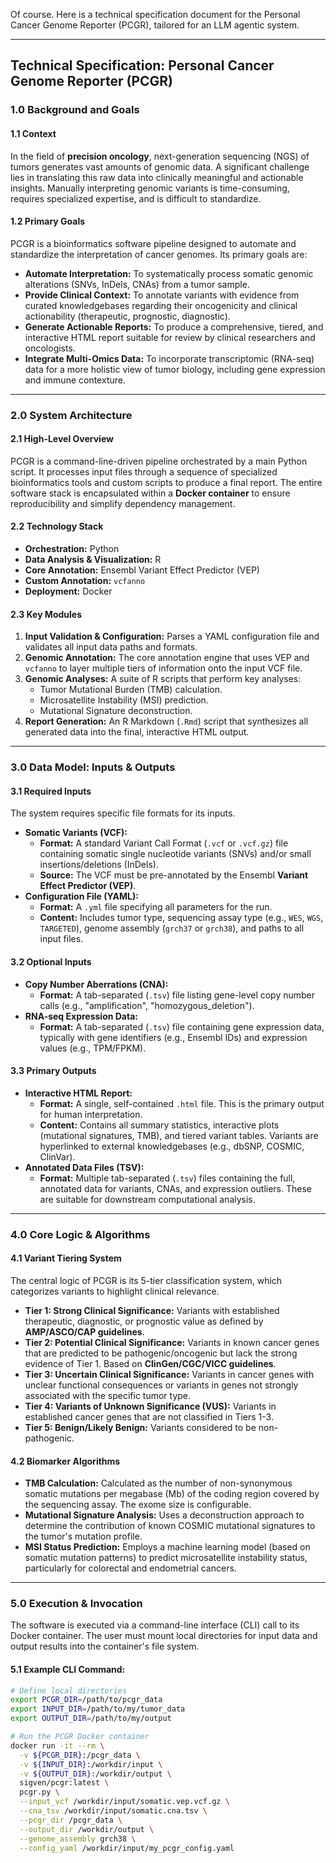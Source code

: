 Of course. Here is a technical specification document for the Personal Cancer Genome Reporter (PCGR), tailored for an LLM agentic system.

-----

## **Technical Specification: Personal Cancer Genome Reporter (PCGR)**

### **1.0 Background and Goals**

#### **1.1 Context**

In the field of **precision oncology**, next-generation sequencing (NGS) of tumors generates vast amounts of genomic data. A significant challenge lies in translating this raw data into clinically meaningful and actionable insights. Manually interpreting genomic variants is time-consuming, requires specialized expertise, and is difficult to standardize.

#### **1.2 Primary Goals**

PCGR is a bioinformatics software pipeline designed to automate and standardize the interpretation of cancer genomes. Its primary goals are:

  * **Automate Interpretation:** To systematically process somatic genomic alterations (SNVs, InDels, CNAs) from a tumor sample.
  * **Provide Clinical Context:** To annotate variants with evidence from curated knowledgebases regarding their oncogenicity and clinical actionability (therapeutic, prognostic, diagnostic).
  * **Generate Actionable Reports:** To produce a comprehensive, tiered, and interactive HTML report suitable for review by clinical researchers and oncologists.
  * **Integrate Multi-Omics Data:** To incorporate transcriptomic (RNA-seq) data for a more holistic view of tumor biology, including gene expression and immune contexture.

-----

### **2.0 System Architecture**

#### **2.1 High-Level Overview**

PCGR is a command-line-driven pipeline orchestrated by a main Python script. It processes input files through a sequence of specialized bioinformatics tools and custom scripts to produce a final report. The entire software stack is encapsulated within a **Docker container** to ensure reproducibility and simplify dependency management.

#### **2.2 Technology Stack**

  * **Orchestration:** Python
  * **Data Analysis & Visualization:** R
  * **Core Annotation:** Ensembl Variant Effect Predictor (VEP)
  * **Custom Annotation:** `vcfanno`
  * **Deployment:** Docker

#### **2.3 Key Modules**

1.  **Input Validation & Configuration:** Parses a YAML configuration file and validates all input data paths and formats.
2.  **Genomic Annotation:** The core annotation engine that uses VEP and `vcfanno` to layer multiple tiers of information onto the input VCF file.
3.  **Genomic Analyses:** A suite of R scripts that perform key analyses:
      * Tumor Mutational Burden (TMB) calculation.
      * Microsatellite Instability (MSI) prediction.
      * Mutational Signature deconstruction.
4.  **Report Generation:** An R Markdown (`.Rmd`) script that synthesizes all generated data into the final, interactive HTML output.

-----

### **3.0 Data Model: Inputs & Outputs**

#### **3.1 Required Inputs**

The system requires specific file formats for its inputs.

  * **Somatic Variants (VCF):**
      * **Format:** A standard Variant Call Format (`.vcf` or `.vcf.gz`) file containing somatic single nucleotide variants (SNVs) and/or small insertions/deletions (InDels).
      * **Source:** The VCF must be pre-annotated by the Ensembl **Variant Effect Predictor (VEP)**.
  * **Configuration File (YAML):**
      * **Format:** A `.yml` file specifying all parameters for the run.
      * **Content:** Includes tumor type, sequencing assay type (e.g., `WES`, `WGS`, `TARGETED`), genome assembly (`grch37` or `grch38`), and paths to all input files.

#### **3.2 Optional Inputs**

  * **Copy Number Aberrations (CNA):**
      * **Format:** A tab-separated (`.tsv`) file listing gene-level copy number calls (e.g., "amplification", "homozygous\_deletion").
  * **RNA-seq Expression Data:**
      * **Format:** A tab-separated (`.tsv`) file containing gene expression data, typically with gene identifiers (e.g., Ensembl IDs) and expression values (e.g., TPM/FPKM).

#### **3.3 Primary Outputs**

  * **Interactive HTML Report:**
      * **Format:** A single, self-contained `.html` file. This is the primary output for human interpretation.
      * **Content:** Contains all summary statistics, interactive plots (mutational signatures, TMB), and tiered variant tables. Variants are hyperlinked to external knowledgebases (e.g., dbSNP, COSMIC, ClinVar).
  * **Annotated Data Files (TSV):**
      * **Format:** Multiple tab-separated (`.tsv`) files containing the full, annotated data for variants, CNAs, and expression outliers. These are suitable for downstream computational analysis.

-----

### **4.0 Core Logic & Algorithms**

#### **4.1 Variant Tiering System**

The central logic of PCGR is its 5-tier classification system, which categorizes variants to highlight clinical relevance.

  * **Tier 1: Strong Clinical Significance:** Variants with established therapeutic, diagnostic, or prognostic value as defined by **AMP/ASCO/CAP guidelines**.
  * **Tier 2: Potential Clinical Significance:** Variants in known cancer genes that are predicted to be pathogenic/oncogenic but lack the strong evidence of Tier 1. Based on **ClinGen/CGC/VICC guidelines**.
  * **Tier 3: Uncertain Clinical Significance:** Variants in cancer genes with unclear functional consequences or variants in genes not strongly associated with the specific tumor type.
  * **Tier 4: Variants of Unknown Significance (VUS):** Variants in established cancer genes that are not classified in Tiers 1-3.
  * **Tier 5: Benign/Likely Benign:** Variants considered to be non-pathogenic.

#### **4.2 Biomarker Algorithms**

  * **TMB Calculation:** Calculated as the number of non-synonymous somatic mutations per megabase (Mb) of the coding region covered by the sequencing assay. The exome size is configurable.
  * **Mutational Signature Analysis:** Uses a deconstruction approach to determine the contribution of known COSMIC mutational signatures to the tumor's mutation profile.
  * **MSI Status Prediction:** Employs a machine learning model (based on somatic mutation patterns) to predict microsatellite instability status, particularly for colorectal and endometrial cancers.

-----

### **5.0 Execution & Invocation**

The software is executed via a command-line interface (CLI) call to its Docker container. The user must mount local directories for input data and output results into the container's file system.

#### **5.1 Example CLI Command:**

```bash
# Define local directories
export PCGR_DIR=/path/to/pcgr_data
export INPUT_DIR=/path/to/my/tumor_data
export OUTPUT_DIR=/path/to/my/output

# Run the PCGR Docker container
docker run -it --rm \
  -v ${PCGR_DIR}:/pcgr_data \
  -v ${INPUT_DIR}:/workdir/input \
  -v ${OUTPUT_DIR}:/workdir/output \
  sigven/pcgr:latest \
  pcgr.py \
  --input_vcf /workdir/input/somatic.vep.vcf.gz \
  --cna_tsv /workdir/input/somatic.cna.tsv \
  --pcgr_dir /pcgr_data \
  --output_dir /workdir/output \
  --genome_assembly grch38 \
  --config_yaml /workdir/input/my_pcgr_config.yaml
```
